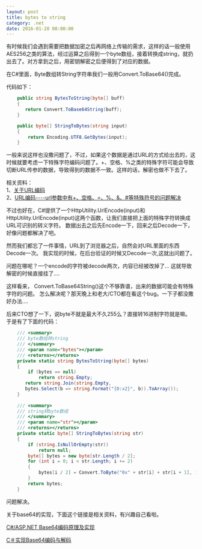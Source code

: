 ```yaml
---
layout: post
title: bytes to string
category: .net
date: 2016-01-20 00:00:00
---
```


有时候我们会遇到需要把数据加密之后再网络上传输的需求，这样的话一般使用AES256之类的算法，经过运算之后得到一个byte数组，接着转换成string，就扔出去了。对方拿到之后，用密钥解密之后便得到了对应的数据。

在C#里面，Byte数组转String字符串我们一般用Convert.ToBase64()完成。

代码如下：
```csharp
    public string BytesToString(byte[] buff)
    {
       return Convert.ToBase64String(buff);
    }

    public byte[] StringToBytes(string input)
    {
        return Encoding.UTF8.GetBytes(input);
    }
```
 
 一般来说这样也没撒问题了，不过，如果这个数据是通过URL的方式给出去的，这时候就要考虑一下特殊字符编码问题了。+、空格、%之类的特殊字符可能会导致切断URL传参的数据，导致得到的数据不一致。这样的话，解密也做不下去了。
 
 相关资料：
 <br>1、[关于URL编码](http://www.ruanyifeng.com/blog/2010/02/url_encoding.html)
 <br>2、[URL编码----url参数中有+、空格、=、%、&、#等特殊符号的问题解决](http://blog.csdn.net/luo_deng/article/details/12186535)
 
 
 不过也好在，C#提供了一个HttpUtility.UrlEncode(input)和HttpUtility.UrlEncode(input)这两个函数，让我们直接把上面的特殊字符转换成URL可识别的转义字符。
 数据出去之后先Encode一下，回来之后Decode一下，好像问题都解决了吧。
 
 
然而我们都忘了一件事情，URL到了浏览器之后，自然会对URL里面的东西Decode一次。
我实现的时候，在后台验证的时候又Decode一次,这就出问题了。

问题在哪呢？一个encode的字符被decode两次，内容已经被改掉了...
这就导致解密的时候直接挂了....



这样看来，
Convert.ToBase64String()这个不够靠谱，出来的数据可能会有特殊字符的问题。
怎么解决呢？那天晚上和老大/CTO都在看这个bug。一下子都没撒好办法....

后来CTO想了一下，说byte不就是最大不久255么？直接转16进制字符就是嘛。
于是有了下面的代码：
 
 
```csharp
	/// <summary>
	/// byte数组转string
	/// </summary>
	/// <param name="bytes"></param>
	/// <returns></returns>
	private static string BytesToString(byte[] bytes)
	{
	    if (bytes == null)
	        return string.Empty;
	   return string.Join(string.Empty, 
	   bytes.Select(b => string.Format("{0:x2}", b)).ToArray());
	}
	
	/// <summary>
	/// string转byte数组
	/// </summary>
	/// <param name="str"></param>
	/// <returns></returns>
	private static byte[] StringToBytes(string str)
	{
	    if (string.IsNullOrEmpty(str))
	        return null;
	    byte[] bytes = new byte[str.Length / 2];
	    for (int i = 0; i < str.Length; i += 2)
	    {
	        bytes[i / 2] = Convert.ToByte("0x" + str[i] + str[i + 1], 16);
	    }
	    return bytes;
	}
```


问题解决。

关于base64的实现，下面这个链接是相关资料，有兴趣自己看啦。

[C#/ASP.NET Base64编码原理及实现](http://www.hejingzong.cn/blog/ViewBlog_36.aspx)

[C＃实现Base64编码与解码](http://www.cnblogs.com/tuyile006/archive/2008/01/17/1043178.html)


